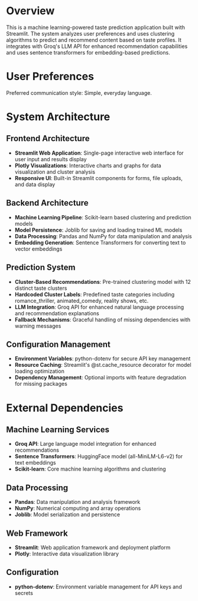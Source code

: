 # Overview

This is a machine learning-powered taste prediction application built with Streamlit. The system analyzes user preferences and uses clustering algorithms to predict and recommend content based on taste profiles. It integrates with Groq's LLM API for enhanced recommendation capabilities and uses sentence transformers for embedding-based predictions.

# User Preferences

Preferred communication style: Simple, everyday language.

# System Architecture

## Frontend Architecture
- **Streamlit Web Application**: Single-page interactive web interface for user input and results display
- **Plotly Visualizations**: Interactive charts and graphs for data visualization and cluster analysis
- **Responsive UI**: Built-in Streamlit components for forms, file uploads, and data display

## Backend Architecture
- **Machine Learning Pipeline**: Scikit-learn based clustering and prediction models
- **Model Persistence**: Joblib for saving and loading trained ML models
- **Data Processing**: Pandas and NumPy for data manipulation and analysis
- **Embedding Generation**: Sentence Transformers for converting text to vector embeddings

## Prediction System
- **Cluster-Based Recommendations**: Pre-trained clustering model with 12 distinct taste clusters
- **Hardcoded Cluster Labels**: Predefined taste categories including romance_thriller, animated_comedy, reality shows, etc.
- **LLM Integration**: Groq API for enhanced natural language processing and recommendation explanations
- **Fallback Mechanisms**: Graceful handling of missing dependencies with warning messages

## Configuration Management
- **Environment Variables**: python-dotenv for secure API key management
- **Resource Caching**: Streamlit's @st.cache_resource decorator for model loading optimization
- **Dependency Management**: Optional imports with feature degradation for missing packages

# External Dependencies

## Machine Learning Services
- **Groq API**: Large language model integration for enhanced recommendations
- **Sentence Transformers**: HuggingFace model (all-MiniLM-L6-v2) for text embeddings
- **Scikit-learn**: Core machine learning algorithms and clustering

## Data Processing
- **Pandas**: Data manipulation and analysis framework
- **NumPy**: Numerical computing and array operations
- **Joblib**: Model serialization and persistence

## Web Framework
- **Streamlit**: Web application framework and deployment platform
- **Plotly**: Interactive data visualization library

## Configuration
- **python-dotenv**: Environment variable management for API keys and secrets
